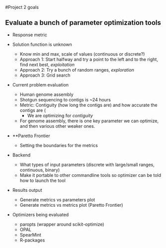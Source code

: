 #Project 2 goals  
## Evaluate a bunch of parameter optimization tools  
- Response metric   
- Solution function is unknown  
	- Know min and max, scale of values (continuous or discrete?)  
	- Approach 1: Start halfway and try a point to the left and to the right, find next best, *exploitation*  
	- Approach 2: Try a bunch of random ranges, *exploration*  
	- Approach 3: Grid search  
- Current problem evaluation  
	- Human genome assembly  
	- Shotgun sequencing to contigs is ~24 hours  
	- Metric: Contiguity (how long the contigs are) and how accurate the contigs are ( 
		- We are optimizing for *contiguity*  
	- For genome assembly, there is one key parameter we can optimize, and then various other weaker ones.  
- **Paretto Frontier  
	- Setting the boundaries for the metrics  
	
- Backend  
	- What types of input parameters (discrete with large/small ranges, continuous, binary)   
	- Make it portable to other commandline tools so optimizer can be told how to launch the tool  
	 
- Results output  
	- Generate metrics vs parameters plot  
	- Generate metrics vs metrics plot (Paretto Frontier)   

- Optimizers being evaluated  
	- paropts (wrapper around scikit-optimize)   
	- OPAL  
	- SpearMint  
	- R-packages  

